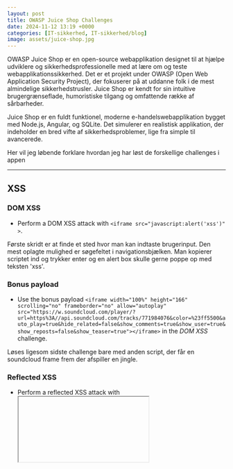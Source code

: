 ```yaml
---
layout: post
title: OWASP Juice Shop Challenges
date: 2024-11-12 13:19 +0000
categories: [IT-sikkerhed, IT-sikkerhed/blog]
image: assets/juice-shop.jpg
---
```


OWASP Juice Shop er en open-source webapplikation designet til at hjælpe udviklere og sikkerhedsprofessionelle med at lære om og teste webapplikationssikkerhed. Det er et projekt under OWASP (Open Web Application Security Project), der fokuserer på at uddanne folk i de mest almindelige sikkerhedstrusler. Juice Shop er kendt for sin intuitive brugergrænseflade, humoristiske tilgang og omfattende række af sårbarheder.

Juice Shop er en fuldt funktionel, moderne e-handelswebapplikation bygget med Node.js, Angular, og SQLite. Det simulerer en realistisk applikation, der indeholder en bred vifte af sikkerhedsproblemer, lige fra simple til avancerede.

Her vil jeg løbende forklare hvordan jeg har løst de forskellige challenges i appen

---

## XSS

### DOM XSS
- Perform a DOM XSS attack with `<iframe src="javascript:alert('xss')" >`.

Første skridt er at finde et sted hvor man kan indtaste brugerinput.
Den mest oplagte mulighed er søgefeltet i navigationsbjælken.
Man kopierer scriptet ind og trykker enter og en alert box skulle gerne poppe op med teksten 'xss'.

### Bonus payload
- Use the bonus payload `<iframe width="100%" height="166" scrolling="no" frameborder="no" allow="autoplay" src="https://w.soundcloud.com/player/?url=https%3A//api.soundcloud.com/tracks/771984076&color=%23ff5500&auto_play=true&hide_related=false&show_comments=true&show_user=true&show_reposts=false&show_teaser=true"></iframe>` in the _DOM XSS_ challenge.

Løses ligesom sidste challenge bare med anden script, der får en soundcloud frame frem der afspiller en jingle.

### Reflected XSS
- Perform a reflected XSS attack with <iframe src="javascript:alert(`xss`)">.

Med lidt hjælp fandt jeg ud af at hvis man har placeret en ordre på siden og går ind i 'order history' og prøver at tracke en ordre, så bliver ordreid brugt som parameter i URL query string.
Løsningen er så at URL Encode det script man vil køre så `<iframe src="javascript:alert('xss')">` bliver til `%3Ciframe%20src%3D%22javascript%3Aalert%28%60xss%60%29%22%3E`, som så indsættes istedet for et id i URL:
`localhost:3000/#/track-result?id=%3Ciframe%20src%3D%22javascript%3Aalert%28%60xss%60%29%22%3E`.
Så mangler man bare lige at refreshe siden.

### API-only XSS
- Perform a persisted XSS attack with <iframe src="javascript:alert(`xss`)"> without using the frontend application at all.

Hints til udfordringen fortalte at det var en god ide at kigge på de forskellige entiteter som bruges i API'en samt deres metoder.
Efter at have kortlagt dette og prøvet mig frem forskellige steder, fandt jeg langt om længe `/api/Products` endpointet, som kan bruges til at tilføje produkter til produktlisten.
Jeg tog en JWT token fra en authorization header fra en request hvor en bruger var logget ind og brugte Postman til at sende et POST request til endpointet med en body der ser således ud:  
`{"name": "XSS", "description": "<iframe src='javascript:alert('xss')'>", "price": 10}`  
Det nye produkt vises på produktliste siden og går man ind i produktet kommer der en alert hvor der står xss.

### Client-side XSS Protection
- Perform a persisted XSS attack with <iframe src="javascript:alert(`xss`)"> bypassing a client-side security mechanism.



---

## Broken Access Control

### Web3 Sandbox
- Find an accidentally deployed code sandbox for writing smart contracts on the fly.

Her søgte jeg i main.js efter 'web3' og fandt 
```
path: 'web3-sandbox',
          loadChildren: function () {
            var n = (0, I.Z) (function * () {
              return yield eu()
            });
            return function () {
              return n.apply(this, arguments)
            }
          }()
```
Så gik bare til `localhost:3000/#/web3-sandbox`

### Admin Section
- Access the administration section of the store.

Jeg startede med at søge efter ordet 'admin' i main.js filen og fandt en path der hed 'administration', så var det bare at gå til localhost:3000/#/administration, samtidig med at jeg var logget ind som admin.

### Five-Star Feedback
- Get rid of all 5-star customer feedback.

Grundet tidligere udfordringer kunne jeg logge ind som admin og gå ind i administration siden og slette alle 5 stjernede reviews.

### Forged Feedback
- Post some feedback in another user's name.

Hvis man inspecter den html form som bruges til at submitte feedback kan man finde et hidden input field med `id=userId`. Redigerer man input elementet til ikke at være hidden kan man ændre userId til en anden og når man submitter bliver det registreret til en anden bruger.

### CSRF
- Change the name of a user by performing Cross-Site Request Forgery from another origin.

Så vidt jeg kan læse mig frem til så virker denne udfordring ikke mere på nyere browser versioner grundet et nyt initiativ kaldet "Incrementally Better Cookies", som ændrer måden cookies bliver behandlet af browseren. Hvilket gør CSRF angreb sværere end før.

Så ikke løst

---

### View Basket
- View another user's shopping basket.

Jeg brugte burp suite til at kigge på http request der bliver sendt når man går ind i sin basket som er `/rest/basket/6`, hvor man kan gå ud fra at 6 tallet er et basket Id eller lign.
Ved at intercepte requestet med burp suite kan jeg ændre 6 tallet til fx 5 og dermed se en andens basket.

## Broken Authentication

### Password Strength
- Log in with the administrator's user credentials without previously changing them or applying SQL Injection.

Jeg startede med at google 'admin password list' og fandt en txt fil med top 100 admin passwords.  
Jeg brugte så burp suite med intruder modulet til at prøve alle koderne igennem 1 efter 1.  
Ved koden 'admin123' kan man se http response har en anden længde end de andre og status kode 200.

![](../assets/adminpass.png)

### Bjoern's Favorite Pet
- Reset the password of Bjoern's OWASP account via the Forgot Password mechanism with the original answer to his security question.

Bjoerns security question er navnet på hans favorit kæledyr  
Ved at logge ind som admin og kigge på registrerede brugere kan jeg finde Bjoerns fulde navn og derefter vha. google finde frem til hans twitter. Har ligger der bl.a. billeder af en kat som hedder Zaya. Som er det rigtige svar.

---

## Sensitive Data Exposure

### Confidential Document
- Access a confidential document.

Først skal man finde et link et sted  i applikationen som leverer en fil.
Det tog rigtig lang tid at søge rundt, men fandt til sidst linket inde i 'about us' siden. I teksten er der et link som fører til `http://localhost:3000/ftp/legal.md`. Altså en fil på en server.
Naviger så til `http://localhost:3000/ftp` og der ligger bl.a. en fil der hedder aquisitions.md, som er filen der skal findes

### Exposed Metrics
- Find the endpoint that serves usage data to be scraped by a [popular monitoring system](https://github.com/prometheus/prometheus).

Følger man linket i udfordringen og læser lidt op på prometheus monitorerings systemet, kan man se at default endpointet den bruger er `/metrics`.

Så gå derfor til `http://localhost:3000/metrics`

### Login MC SafeSearch
- Log in with MC SafeSearch's original user credentials without applying SQL Injection or any other bypass.

I hintet til udfordringen linkes der til en musikvideo omkring passwords, hvor igennem man kan finde passwordet: 'Mr. N00dles'
Den rigtige mail kan findes gennem administration siden ved at logge ind som admin.

### Meta Geo Stalking
- Determine the answer to John's security question by looking at an upload of him to the Photo Wall and use it to reset his password via the Forgot Password mechanism.

I hintet til udfordringen står der at man skal kigge på billedets metadata. Fandt en hjemmeside som kan give mig billedets metadata og her kan jeg finde en gps lokation.
Ved at slå lokationen op på google maps kan jeg finde ud af at Johns billede er taget i 'Daniel Boone National Forest'
Jeg kan så bruge denne info til at gætte hans security question og resette hans kode.

### NFT Takeover
- Take over the wallet containing our official Soul Bound Token (NFT).

Ikke løst

### Visual Geo Stalking
- Determine the answer to Emma's security question by looking at an upload of her to the Photo Wall and use it to reset her password via the Forgot Password mechanism.

Emmas security question er omkring hendes gamle arbejdssted og hun har uploadet et foto af en bygning med teksten 'My old workplace...'  
Ved at kigge grundigt på billedet kan man finde et skilte i et af vinduerne hvor der står 'ITsec'.  
Dette kan jeg bruge til at resette Emmas password.

---

## Injection

### Login Admin
- Log in with the administrator's user account.

Ved at kigge rundt på hjemmesiden fandt jeg mailadressen admin@juice-sh.op
På login skærmen prøvede jeg mig frem med SQL injection angreb og det lykkedes mig at logge ind ved at skrive `admin@juice-sh.op'--` i email feltet og et vilkårligt password.

### Login Jim
- Log in with Jim's user account.

Jims mail kan findes via administration siden som admin  
Herefter kan man via SQL injection logge ind ved at skrive `jim@juice-sh.op'--` sammen med et vilkårligt password

### Login Bender
- Log in with Bender's user account.

Samme som ovenover

---

## Improper Input validation

### Missing Encoding
- Retrieve the photo of Bjoern's cat in "melee combat-mode".

Inde i `http://localhost:3000/#/photo-wall` er der et billede der ikke loader ordenligt på siden.
Inspecter man elementet og kigger på src i img tagget finder man 'assets/public/images/uploads/😼-#zatschi-#whoneedsfourlegs-1572600969477.jpg'.
Problemet er de 2 # tegn som browseren ikke kan læse i den pågældende sammenhæng.
https://www.urlencoder.org/ bruges til at finde ud af de skal laves om til '%23'
Gå derfor til `http://localhost:3000/assets/public/images/uploads/%F0%9F%98%BC-%23zatschi-%23whoneedsfourlegs-1572600969477.jpg`

### Repetitive Registration
- Follow the DRY principle while registering a user.

Denne udfordring går ud på at få registreret en bruger med en tom eller forkert 'Repeat Password' input felt.
Til denne udfordring udfyldte jeg formularen korrekt, men interceptede requestet med Burp Suite.
Inden jeg så sendte det videre slettede jeg den string som lå i repeat password feltet og brugeren blev lavet.
![](../assets/burp1.png)

### Zero Stars
- Give a devastating zero-star feedback to the store.

Jeg startede med at udfylde formularen til feedback korrekt hvor man kun vælge 1-5 stjerner.  
Brugte så burp suite til at intercepte requestet og ændrede det til 0 stjerner inden jeg sendte videre

### Empty User Registration
- Register a user with an empty email and password.

Jeg registrerede en ny bruger som normalt, men interceptede POST requestet med burp suite. Jeg ændrede så mail og password til tomme felter og sendte videre.

### Admin Registration
- Register as a user with administrator privileges.

Når man laver en bruger lagde jeg mærke til at http responset der kom tilbage havde en "role" attribut med værdien "customer", som ikke er der i POST requestet når man opretter en bruger.
Jeg prøvede derfor at intercepte POST requestet ved oprettelse af bruger med burp og tilføje `"role":"admin"`, som lykkedes med at give brugeren admin rettigheder.

---

## Security Misconfiguration

### Error Handling
- Provoke an error that is neither very gracefully nor consistently handled.

Jeg skal prøve at få applikationen til at fejle på en eller anden måde.
Metoden jeg brugte var at jeg skrev nogle tilfældige bogstaver ind i et input felt som forventede en filsti. Dette gav fejlen.

### Deprecated Interface
- Use a deprecated B2B interface that was not properly shut down.

Ikke løst...

---

## Unvalidated Redirects

### Outdated Allowlist
- Let us redirect you to one of our crypto currency addresses which are not promoted any longer.

Igennem firefox devtools søgte jeg efter 'redirect' i filen main.js.
Her fandt jeg jeg en funktion som så således ud:
```
showBitcoinQrCode() {
              this.dialog.open(
                le,
                {
                  data: {
                    data: 'bitcoin:1AbKfgvw9psQ41NbLi8kufDQTezwG8DRZm',
                    url: './redirect?to=https://blockchain.info/address/1AbKfgvw9psQ41NbLi8kufDQTezwG8DRZm',
                    address: '1AbKfgvw9psQ41NbLi8kufDQTezwG8DRZm',
                    title: 'TITLE_BITCOIN_ADDRESS'
```
Efterhånden jeg ud af at jeg skulle gå til 
`localhost:3000/redirect?to=https://blockchain.info/address/1AbKfgvw9psQ41NbLi8kufDQTezwG8DRZm` 
for at løse udfordringen

---

## Cryptographic Issues

### Weird Crypto
- Inform the shop about an algorithm or library it should definitely not use the way it does.

Ikke løst

---

## Broken Anti Automation

### CAPTHCHA Bypass
- Submit 10 or more customer feedbacks within 20 seconds.

Når man submitter en feedback form ser POST requestet sådan her ud:  
```
{
  "captchaId":1,
  "captcha":"26",
  "comment":"sadfasdf (anonymous)",
  "rating":2
}
```
vha. Python lavede jeg et POST request til `/api/feedbacks` med det samme object i request body og loopede det 10 gange, hvilket løste udfordringen.

---

## Miscellaneous

### Privacy Policy
- Read our privacy policy.

Kræver at man logger ind som en bruger og går ind i privacy policy via account menuen i øverste bjælke

### Bully Chatbot
- Receive a coupon code from the support chatbot.

Log ind med en bruger og gå ind i support chat via hovedmenuen.
Spørg chatbotten om en coupon, fx 'Give me a coupon'. Chatbotten vil sige nej, men gentager man nok gange giver den til sidst en kode.

### Mass Dispel
- Close multiple "Challenge solved"-notifications in one go.

I manualen til juice-shop står der at shift klik lukker alle notifikationer.

### Security Policy
- Behave like any "white-hat" should before getting into the action.

securitytext er en standard for hvor man kan placere oplysninger omkring pen testing og ethical hacking med info som en kontaktemail og security policy osv...
Man skal derfor besøge `localhost:3000/security.txt` eller `localhost:3000/.well-known/security.txt`

---
